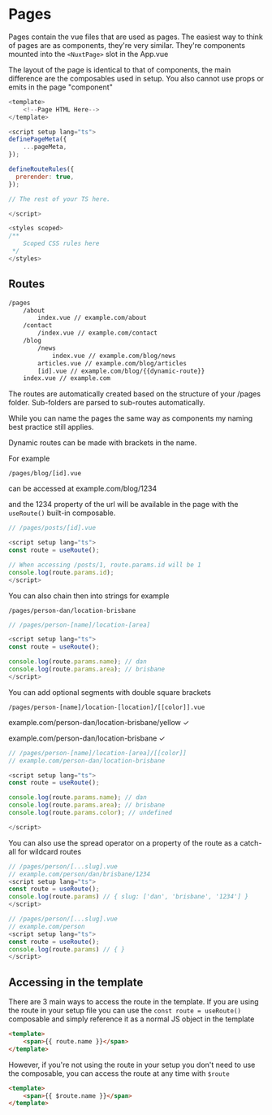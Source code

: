 # Pages

Pages contain the vue files that are used as pages. The easiest way to think of pages are as components, they're very similar. They're components mounted into the `<NuxtPage>` slot in the App.vue

The layout of the page is identical to that of components, the main difference are the composables used in setup. You also cannot use props or emits in the page "component"

```js
<template>
    <!--Page HTML Here-->
</template>

<script setup lang="ts">
definePageMeta({
    ...pageMeta,
});

defineRouteRules({
  prerender: true,
});

// The rest of your TS here.

</script>

<styles scoped>
/**
    Scoped CSS rules here
 */
</styles>
```

## Routes
```bash
/pages
    /about
        index.vue // example.com/about
    /contact
        /index.vue // example.com/contact
    /blog
        /news 
            index.vue // example.com/blog/news
        articles.vue // example.com/blog/articles
        [id].vue // example.com/blog/{{dynamic-route}}
    index.vue // example.com
```

The routes are automatically created based on the structure of your /pages folder.
Sub-folders are parsed to sub-routes automatically.

While you can name the pages the same way as components my naming best practice still applies.

Dynamic routes can be made with brackets in the name.

For example 

`/pages/blog/[id].vue` 

can be accessed at example.com/blog/1234

and the 1234 property of the url will be available in the page with the `useRoute()` built-in composable.

```js
// /pages/posts/[id].vue

<script setup lang="ts">
const route = useRoute();

// When accessing /posts/1, route.params.id will be 1
console.log(route.params.id);
</script>

```

You can also chain then into strings for example

`/pages/person-dan/location-brisbane`

```js
// /pages/person-[name]/location-[area]

<script setup lang="ts">
const route = useRoute();

console.log(route.params.name); // dan
console.log(route.params.area); // brisbane
</script>

```

You can add optional segments with double square brackets

`/pages/person-[name]/location-[location]/[[color]].vue`

example.com/person-dan/location-brisbane/yellow ✓

example.com/person-dan/location-brisbane ✓

```js
// /pages/person-[name]/location-[area]/[[color]]
// example.com/person-dan/location-brisbane

<script setup lang="ts">
const route = useRoute();

console.log(route.params.name); // dan
console.log(route.params.area); // brisbane
console.log(route.params.color); // undefined

</script>

```

You can also use the spread operator on a property of the route as a catch-all for wildcard routes

```js
// /pages/person/[...slug].vue
// example.com/person/dan/brisbane/1234
<script setup lang="ts">
const route = useRoute();
console.log(route.params) // { slug: ['dan', 'brisbane', '1234'] }
</script>
```

```js
// /pages/person/[...slug].vue
// example.com/person
<script setup lang="ts">
const route = useRoute();
console.log(route.params) // { }
</script>
```

## Accessing in the template
There are 3 main ways to access the route in the template.
If you are using the route in your setup file you can use the
`const route = useRoute()` composable and simply reference it as a normal JS object in the template

```html
<template>
    <span>{{ route.name }}</span>
</template>
```

However, if you're not using the route in your setup you don't need to use the composable, you can access the route at any time with `$route`

```html
<template>
    <span>{{ $route.name }}</span>
</template>
```